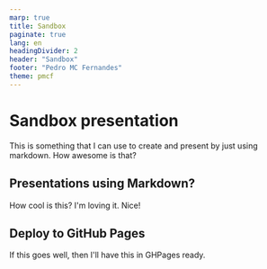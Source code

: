 ```yaml
---
marp: true
title: Sandbox
paginate: true
lang: en
headingDivider: 2
header: "Sandbox"
footer: "Pedro MC Fernandes"
theme: pmcf
---
```


# Sandbox presentation

This is something that I can use to create and present by just using markdown. How awesome is that?

## Presentations using Markdown?

How cool is this? I'm loving it. Nice!

## Deploy to GitHub Pages

If this goes well, then I'll have this in GHPages ready.
